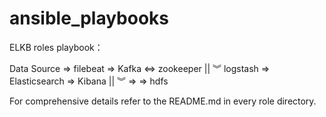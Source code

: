# ansible_playbooks

ELKB roles playbook：

Data Source => filebeat => Kafka <=> zookeeper
                  ||
                  ︾
               logstash => Elasticsearch => Kibana
                  ||
                  ︾ => => hdfs

For comprehensive details refer to the README.md in every role directory.
